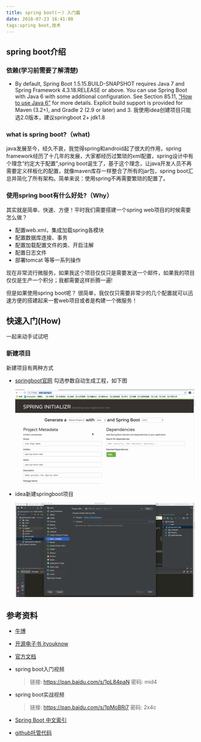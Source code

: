 ```yaml
---
title: spring boot(一) 入门篇
date: 2018-07-23 16:41:08
tags:spring boot,技术
---
```

## spring boot介绍
### 依赖(学习前需要了解清楚)
* By default, Spring Boot 1.5.15.BUILD-SNAPSHOT requires Java 7 and Spring Framework 4.3.18.RELEASE or above. You can use Spring Boot with Java 6 with some additional configuration. See Section 85.11, [“How to use Java 6”](https://docs.spring.io/spring-boot/docs/1.5.15.BUILD-SNAPSHOT/reference/htmlsingle/#howto-use-java-6) for more details. Explicit build support is provided for Maven (3.2+), and Gradle 2 (2.9 or later) and 3.  我使用idea创建项目只能选2.0版本，建议springboot 2+ jdk1.8

### what is spring boot?（what)
java发展至今，经久不衰，我觉得spring和android起了很大的作用，spring framework经历了十几年的发展，大家都经历过繁琐的xml配置，spring设计中有个理念“约定大于配置",spring boot诞生了，基于这个理念，让java开发人员不再需要定义样板化的配置，就像maven库存一样整合了所有的jar包，spring boot汇总并简化了所有架构。简单来说：使用spring不再需要繁琐的配置了。

### 使用spring boot有什么好处?（Why）
其实就是简单、快速、方便！平时我们需要搭建一个spring web项目的时候需要怎么做？

* 配置web.xml，集成加载spring各模块
* 配置数据库连接、事务
* 配置加载配置文件的类、开启注解
* 配置日志文件
* 部署tomcat
等等一系列操作

现在非常流行微服务，如果我这个项目仅仅只是需要发送一个邮件，如果我的项目仅仅是生产一个积分；我都需要这样折腾一遍!

但是如果使用spring boot呢？
很简单，我仅仅只需要非常少的几个配置就可以迅速方便的搭建起来一套web项目或者是构建一个微服务！


## 快速入门(How)
一起来动手试试吧

### 新建项目
新建项目有两种方式

* [springboot官网](http://start.spring.io/) 勾选参数自动生成工程，如下图

	![](spring-boot-一-入门篇/01.gif)

* idea新建springboot项目

	![](spring-boot-一-入门篇/02.gif)



## 参考资料
* [牛博](https://www.cnblogs.com/ityouknow/p/5662753.html)
* [开源电子书 ityouknow](https://boot.ityouknow.com)
* [官方文档](https://spring.io/projects/spring-boot#learn)
* spring boot入门视频

	>链接: https://pan.baidu.com/s/1pL84paN 密码: mid4
* spring boot实战视频

	>链接: https://pan.baidu.com/s/1pMoBRi7 密码: 2x4c
* [Spring Boot 中文索引](http://springboot.fun)
* [github托管代码](https://github.com/zhgs/spring-boot-examples)